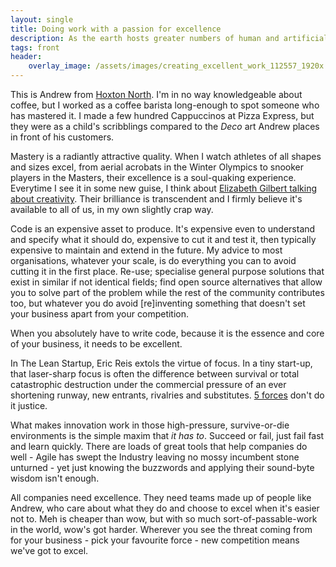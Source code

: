 ```yaml
---
layout: single
title: Doing work with a passion for excellence
description: As the earth hosts greater numbers of human and artificially intelligent lifeforms, excellence is becoming more than a nice-to-have. 
tags: front
header:
    overlay_image: /assets/images/creating_excellent_work_112557_1920x.jpg
---
```


This is Andrew from [Hoxton North](https://hoxtonnorth.com/).  I'm in no way knowledgeable about coffee, but I worked as a coffee barista long-enough to spot someone who has mastered it.  I made a few hundred Cappuccinos at Pizza Express, but they were as a child's scribblings compared to the _Deco_ art Andrew places in front of his customers.

Mastery is a radiantly attractive quality.  When I watch athletes of all shapes and sizes excel, from aerial acrobats in the Winter Olympics to snooker players in the Masters, their excellence is a soul-quaking experience.  Everytime I see it in some new guise, I think about [Elizabeth Gilbert talking about creativity](https://www.ted.com/talks/elizabeth_gilbert_on_genius).  Their brilliance is transcendent and I firmly believe it's available to all of us, in my own slightly crap way.

Code is an expensive asset to produce.  It's expensive even to understand and specify what it should do, expensive to cut it and test it, then typically expensive to maintain and extend in the future.  My advice to most organisations, whatever your scale, is do everything you can to avoid cutting it in the first place.  Re-use; specialise general purpose solutions that exist in similar if not identical fields; find open source alternatives that allow you to solve part of the problem while the rest of the community contributes too, but whatever you do avoid \[re\]inventing something that doesn't set your business apart from your competition.

When you absolutely have to write code, because it is the essence and core of your business, it needs to be excellent.

In The Lean Startup, Eric Reis extols the virtue of focus.  In a tiny start-up, that laser-sharp focus is often the difference between survival or total catastrophic destruction under the commercial pressure of an ever shortening runway, new entrants, rivalries and substitutes.  [5 forces](https://en.wikipedia.org/wiki/Porter%27s_five_forces_analysis) don't do it justice.

What makes innovation work in those high-pressure, survive-or-die environments is the simple maxim that _it has to_.  Succeed or fail, just fail fast and learn quickly.  There are loads of great tools that help companies do well - Agile has swept the Industry leaving no mossy incumbent stone unturned - yet just knowing the buzzwords and applying their sound-byte wisdom isn't enough.

All companies need excellence.  They need teams made up of people like Andrew, who care about what they do and choose to excel when it's easier not to.  Meh is cheaper than wow, but with so much sort-of-passable-work in the world, wow's got harder.  Wherever you see the threat coming from for your business - pick your favourite force - new competition means we've got to excel.